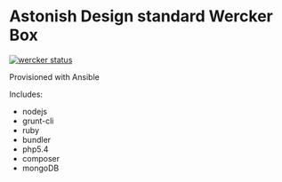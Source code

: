 # Astonish Design standard Wercker Box
[![wercker status](https://app.wercker.com/status/da62deaa330891af10ea369d2ce48339/m/ "wercker status")](https://app.wercker.com/project/bykey/da62deaa330891af10ea369d2ce48339)

Provisioned with Ansible

Includes:
- nodejs
- grunt-cli
- ruby
- bundler
- php5.4
- composer
- mongoDB
